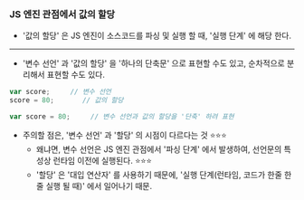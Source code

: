 
### JS 엔진 관점에서 값의 할당 
- '값의 할당' 은 JS 엔진이 소스코드를 파싱 및 실행 할 때, '실행 단계' 에 해당 한다. 


---


- '변수 선언' 과 '값의 할당' 을 '하나의 단축문' 으로 표현할 수도 있고, 순차적으로 분리해서 표현할 수도 있다. 
``` js
var score;     // 변수 선언 
score = 80;       // 값의 할당
```

``` js
var score = 80;     // 변수 선언과 값의 할당을 '단축' 하려 표현
```

- 주의할 점은, '변수 선언' 과 '할당' 의 시점이 다르다는 것 ⭐⭐⭐ 
	- 왜냐면, 변수 선언은 JS 엔진 관점에서 '파싱 단계' 에서 발생하여, 선언문의 특성상 런타임 이전에 실행된다. ⭐⭐⭐ 
	- '할당' 은 '대입 연산자' 를 사용하기 때문에, '실행 단계(런타임, 코드가 한줄 한줄 실행 될 때)' 에서 일어나기 때문.



